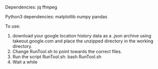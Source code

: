 Dependencies:
    jq
    ffmpeg
  
Python3 dependencies:
    matplotlib
    numpy
    pandas
  
To use:
1. download your google location history data as a .json archive using takeout.google.com and place the unzipped directory in the working directory.
2. Change RunTool.sh to point towards the correct files. 
3. Run the script RunTool.sh:
      bash RunTool.sh
4. Wait a while
